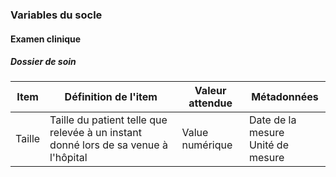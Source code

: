 ### Variables du socle

#### Examen clinique

##### Dossier de soin

| Item                            | Définition de l'item                                                                          | Valeur attendue | Métadonnées |
|---------------------------------|-----------------------------------------------------------------------------------------------|----------------|-------------|
| Taille | Taille du patient telle que relevée à un instant donné lors de sa venue à l'hôpital | Value numérique | Date de la mesure<br />Unité de mesure |
